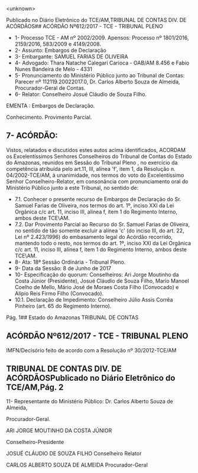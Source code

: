 &lt;unknown&gt;

Publicado  no  Diário Eletrônico do TCE/AM,TRIBUNAL DE CONTAS DIV. DE  ACÓRDÃOS## ACÓRDÃO Nº612/2017 - TCE - TRIBUNAL PLENO

- 1- Processo TCE - AM nº 2002/2009. Apensos: Processo nº  1801/2016, 2159/2016, 583/2009 e 4149/2008.
- 2- Assunto: Embargos de Declaração
- 3- Embargante: SAMUEL FARIAS DE OLIVEIRA
- 4- Advogado: Thara Natache Calegari Carioca - OAB/AM 8.456 e Fabio Nunes Bandeira de Melo - 4331
- 5- Pronunciamento  do Ministério  Público  junto  ao Tribunal  de Contas: Parecer  nº 112119.20022017.0,    Dr.  Carlos  Alberto  Souza  de  Almeida,  Procurador-Geral  de Contas.
- 6- Relator: Conselheiro Josué Cláudio de Souza Filho.

EMENTA : Embargos de Declaração.

Conhecimento. Provimento Parcial.

## 7- ACÓRDÃO:

Vistos, relatados e discutidos estes autos acima identificados, ACORDAM os Excelentíssimos Senhores Conselheiros do Tribunal de Contas do Estado do Amazonas, reunidos  em  Sessão  do Tribunal  Pleno ,  no  exercício  da  competência  atribuída  pelo art.11,  III,  alínea  'f',  item  1,  da  Resolução  n.  04/2002-TCE/AM, à  unanimidade, nos termos  do  voto  do  Excelentíssimo  Senhor  Conselheiro-Relator,  em  consonância  com pronunciamento oral do Ministério Público junto a este Tribunal, no sentido de:

- 7.1. Conhecer o  presente  recurso  de  Embargos  de  Declaração  do  Sr. Samuel  Farias  de  Oliveira,  nos  termos  do  art.  1º,  inciso  XXI  da  Lei Orgânica c/c art. 11, inciso III,  alínea f, item 1 do Regimento  Interno, ambos deste TCE\AM.
- 7.2. Dar Provimento Parcial ao Recurso do Sr. Samuel Farias de Oliveira, no sentido de tão somente excluir a alínea 'c' (do inciso III, do art. 22, Lei nº 2.423/1996)  do  embasamento  legal  do  Acórdão  recorrido, mantendo  todo  o  resto,  nos  termos  do  art.  1º,  inciso  XXI  da  Lei Orgânica c/c art. 11, inciso III,  alínea f, item 1 do Regimento  Interno, ambos deste TCE\AM.
- 8- Ata: 18ª Sessão Ordinária - Tribunal Pleno.
- 9- Data da Sessão: 8 de Junho de 2017
- 10-  Especificação  do  quorum: Conselheiros: Ari Jorge  Moutinho  da  Costa  Júnior (Presidente), Josué Cláudio de Souza Filho, Mario Manoel Coelho de Mello, Mário José de Moraes Costa Filho (Convocado) e Alípio Reis Firmo Filho (Convocado).
- 10.1. Declaração de Impedimento: Conselheiro Júlio Assis Corrêa Pinheiro (art. 65 do Regimento Interno).

Pág. 1## Estado do Amazonas TRIBUNAL DE CONTAS

## ACÓRDÃO Nº612/2017 - TCE - TRIBUNAL PLENO

IMFN/Decisório feito de acordo com a Resolução nº 30/2012-TCE/AM

## TRIBUNAL DE CONTAS DIV. DE  ACÓRDÃOSPublicado  no  Diário Eletrônico do TCE/AM,Pág. 2

11-  Representante do Ministério Público: Dr. Carlos Alberto Souza de Almeida,

Procurador-Geral.

ARI JORGE MOUTINHO DA COSTA JÚNIOR

Conselheiro-Presidente

JOSUÉ CLÁUDIO DE SOUZA FILHO Conselheiro Relator

CARLOS ALBERTO SOUZA DE ALMEIDA Procurador-Geral